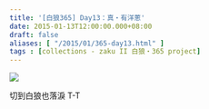 ```yaml
---
title: '[白狼365] Day13：真・有洋蔥'
date: 2015-01-13T12:00:00.000+08:00
draft: false
aliases: [ "/2015/01/365-day13.html" ]
tags : [collections - zaku II 白狼・365 project]
---
```


[![](https://farm8.staticflickr.com/7572/15495319384_153ec81fcf_z.jpg)](https://farm8.staticflickr.com/7572/15495319384_153ec81fcf_z.jpg)

切到白狼也落淚 T-T